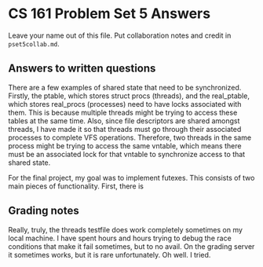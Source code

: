 CS 161 Problem Set 5 Answers
============================
Leave your name out of this file. Put collaboration notes and credit in
`pset5collab.md`.

Answers to written questions
----------------------------
There are a few examples of shared state that need to be synchronized.  Firstly, the ptable, which stores struct procs (threads), and the real_ptable, which stores real_procs (processes) need to have locks associated with them.  This is because multiple threads might be trying to access these tables at the same time.  Also, since file descriptors are shared amongst threads, I have made it so that threads must go through their associated processes to complete VFS operations.  Therefore, two threads in the same process might be trying to access the same vntable, which means there must be an associated lock for that vntable to synchronize access to that shared state.


For the final project, my goal was to implement futexes.  This consists of two main pieces of functionality.  First, there is 



Grading notes
-------------
Really, truly, the threads testfile does work completely sometimes on my local machine.  I have spent hours and hours trying to debug the race conditions that make it fail sometimes, but to no avail.  On the grading server it sometimes works, but it is rare unfortunately. Oh well. I tried.